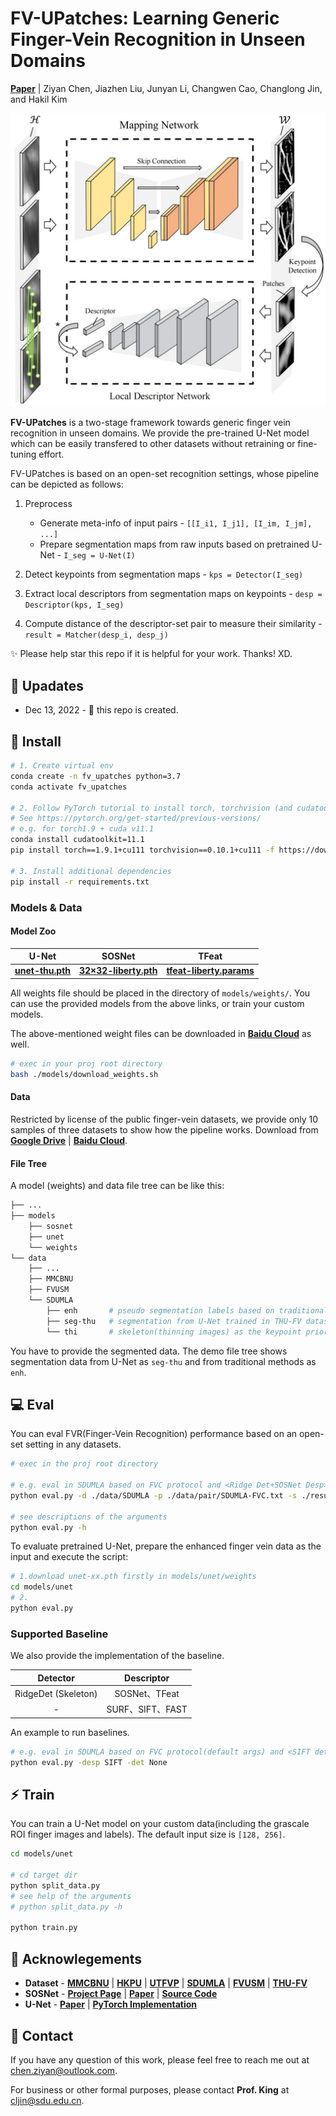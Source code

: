 # FV-UPatches: Learning Generic Finger-Vein Recognition in Unseen Domains

[**Paper**](https://arxiv.org/pdf/2206.01061) 
| Ziyan Chen, Jiazhen Liu, Junyan Li, Changwen Cao, Changlong Jin, and Hakil Kim

<p align="center">
  <img src="figure/architecture.jpg" width=550>
</p>

**FV-UPatches** is a two-stage framework towards generic finger vein recognition in unseen domains.
We provide the pre-trained U-Net model which can be easily transfered to other datasets without retraining or fine-tuning effort.

FV-UPatches is based on an open-set recognition settings, whose pipeline can be depicted as follows:

1. Preprocess
   - Generate meta-info of input pairs - `[[I_i1, I_j1], [I_im, I_jm], ...]`
   - Prepare segmentation maps from raw inputs based on pretrained U-Net - `I_seg = U-Net(I)`

2. Detect keypoints from segmentation maps - `kps = Detector(I_seg)`

3. Extract local descriptors from segmentation maps on keypoints - `desp = Descriptor(kps, I_seg)`

4. Compute distance of the descriptor-set pair to measure their similarity - 
`result = Matcher(desp_i, desp_j)`

✨ Please help star this repo if it is helpful for your work. Thanks! XD.

## 🚩 Upadates
* Dec 13, 2022 - 🚀 this repo is created.

## 🔧 Install
```bash
# 1. Create virtual env
conda create -n fv_upatches python=3.7
conda activate fv_upatches

# 2. Follow PyTorch tutorial to install torch, torchvision (and cudatoolkit) according to your env.
# See https://pytorch.org/get-started/previous-versions/
# e.g. for torch1.9 + cuda v11.1
conda install cudatoolkit=11.1
pip install torch==1.9.1+cu111 torchvision==0.10.1+cu111 -f https://download.pytorch.org/whl/torch_stable.html

# 3. Install additional dependencies
pip install -r requirements.txt
```

### Models & Data

#### Model Zoo

|            U-Net            |        SOSNet        | TFeat|
|:---------------------------:|:--------------------:|:---:|
| [**unet-thu.pth**](https://drive.google.com/file/d/1NDJuzo6SpIIYCfdMlWosJSvaCsPZRicW/view?usp=share_link) | [**32×32-liberty.pth**](https://github.com/scape-research/SOSNet/blob/master/sosnet-weights/sosnet-32x32-liberty.pth) | [**tfeat-liberty.params**](https://github.com/vbalnt/tfeat/blob/master/pretrained-models/tfeat-liberty.params)|

All weights file should be placed in the directory of `models/weights/`.
You can use the provided models from the above links, or train your custom models.

The above-mentioned weight files can be downloaded in [**Baidu Cloud**](https://pan.baidu.com/s/1DsOx1rHZuUROQLm-EleFhQ?pwd=srqu) as well.

```bash
# exec in your proj root directory
bash ./models/download_weights.sh
```

#### Data
Restricted by license of the public finger-vein datasets, we provide only 10 samples of three datasets to show how the pipeline works.
Download from [**Google Drive**](https://drive.google.com/drive/folders/1DmJAnlWKMup1ti9UBTZgA6qKEW6Ehtsk?usp=sharing) | [**Baidu Cloud**](https://pan.baidu.com/s/1md6Fiv6AQLD2PsCZtekthA?pwd=bkfn).


#### File Tree
A model (weights) and data file tree can be like this:
```bash
├── ...
├── models
    ├── sosnet
    ├── unet
    └── weights
└── data
    ├── ...
    ├── MMCBNU
    ├── FVUSM
    └── SDUMLA
        ├── enh       # pseudo segmentation labels based on traditional methods
        ├── seg-thu   # segmentation from U-Net trained in THU-FV dataset
        └── thi       # skeleton(thinning images) as the keypoint priors
```
You have to provide the segmented data. The demo file tree shows segmentation data from U-Net as `seg-thu` and from traditional methods as `enh`.

## 💻 Eval

You can eval FVR(Finger-Vein Recognition) performance based on an open-set setting in any datasets.

```bash
# exec in the proj root directory

# e.g. eval in SDUMLA based on FVC protocol and <Ridge Det+SOSNet Desp>
python eval.py -d ./data/SDUMLA -p ./data/pair/SDUMLA-FVC.txt -s ./results -desp SOSNet -det RidgeDet 

# see descriptions of the arguments
python eval.py -h
```

To evaluate pretrained U-Net, prepare the enhanced finger vein data as the input and execute the script:

```bash
# 1.download unet-xx.pth firstly in models/unet/weights
cd models/unet
# 2.
python eval.py
```


### Supported Baseline

We also provide the implementation of the baseline.

| Detector | Descriptor |
|:---:|:---:|
| RidgeDet (Skeleton) | SOSNet、TFeat |
| - | SURF、SIFT、FAST |

An example to run baselines.
```bash
# e.g. eval in SDUMLA based on FVC protocol(default args) and <SIFT det+desp>
python eval.py -desp SIFT -det None
```

## ⚡ Train
You can train a U-Net model on your custom data(including the grascale ROI finger images and labels). The default input size is `[128, 256]`.
```bash
cd models/unet

# cd target dir
python split_data.py
# see help of the arguments
# python split_data.py -h

python train.py
```

## 📜 Acknowlegements

* **Dataset** -
    [**MMCBNU**](https://www.researchgate.net/profile/Yu-Lu-16/publication/271552773_An_available_database_for_the_research_of_finger_vein_recognition/links/54d9f8ba0cf2970e4e7d4188)
  | [**HKPU**](https://www.researchgate.net/profile/Yingbo-Zhou/publication/51715256_Human_Identification_Using_Finger_Images/links/542d6af80cf27e39fa942bf1/Human-Identification-Using-Finger-Images.pdf)
  | [**UTFVP**](https://ieeexplore.ieee.org/abstract/document/6743955)
  | [**SDUMLA**](https://www.researchgate.net/profile/Lili-Liu-7/publication/221141502_Lecture_Notes_in_Computer_Science/links/09e4150631126c043f000000/Lecture-Notes-in-Computer-Science.pdf)
  | [**FVUSM**](https://www.sciencedirect.com/science/article/abs/pii/S0957417413009536)
  | [**THU-FV**](https://www.sigs.tsinghua.edu.cn/labs/vipl/thu-fvfdt.html)
* **SOSNet** - 
    [**Project Page**](https://research.scape.io/sosnet/)
  | [**Paper**](https://arxiv.org/abs/1904.05019)
  | [**Source Code**](https://github.com/scape-research/SOSNet)
* **U-Net** - 
    [**Paper**](https://arxiv.org/abs/1505.04597)
  | [**PyTorch Implementation**](https://github.com/nikhilroxtomar/Retina-Blood-Vessel-Segmentation-in-PyTorch)

## 📧 Contact
If you have any question of this work, please feel free to reach me out at [chen.ziyan@outlook.com](chen.ziyan@outlook.com).

For business or other formal purposes, please contact **Prof. King** at [cljin@sdu.edu.cn](cljin@sdu.edu.cn).

